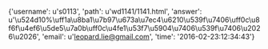 {'username': u's0113', 'path': u'wd1141/1141.html', 'answer': u'\u524d10%\uff1a\u8ba1\u7b97\u673a\u7ec4\u6210\u539f\u7406\uff0c\u8f6f\u4ef6\u5de5\u7a0b\uff0c\u4fe1\u53f7\u5904\u7406\u539f\u7406\u2026\u2026', 'email': u'leopard.lie@gmail.com', 'time': '2016-02-23:12:34:43'}